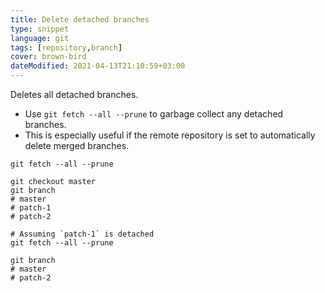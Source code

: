 ```yaml
---
title: Delete detached branches
type: snippet
language: git
tags: [repository,branch]
cover: brown-bird
dateModified: 2021-04-13T21:10:59+03:00
---
```


Deletes all detached branches.

- Use `git fetch --all --prune` to garbage collect any detached branches.
- This is especially useful if the remote repository is set to automatically delete merged branches.

```shell
git fetch --all --prune
```

```shell
git checkout master
git branch
# master
# patch-1
# patch-2

# Assuming `patch-1` is detached
git fetch --all --prune

git branch
# master
# patch-2
```
